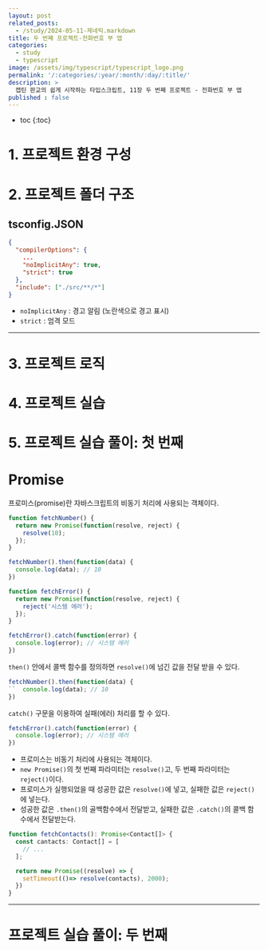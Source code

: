 ```yaml
---
layout: post
related_posts:
  - /study/2024-05-11-제네릭.markdown
title: 두 번째 프로젝트-전화번호 부 앱
categories:
  - study
  - typescript
image: /assets/img/typescript/typescript_logo.png
permalink: '/:categories/:year/:month/:day/:title/'
description: >
  캡틴 판교의 쉽게 시작하는 타입스크립트, 11장 두 번째 프로젝트 - 전화번호 부 앱
published : false
---
```


* toc
{:toc}

# 1. 프로젝트 환경 구성
# 2. 프로젝트 폴더 구조

## tsconfig.JSON 

```json
{
  "compilerOptions": {
    ...
    "noImplicitAny": true,
    "strict": true 
  },
  "include": ["./src/**/*"]
}
```

- `noImplicitAny` : 경고 알림 (노란색으로 경고 표시)
- `strict` : 엄격 모드 

---
# 3. 프로젝트 로직
# 4. 프로젝트 실습
# 5. 프로젝트 실습 풀이: 첫 번째

# Promise

프로미스(promise)란 자바스크립트의 비동기 처리에 사용되는 객체이다. 


```ts
function fetchNumber() {
  return new Promise(function(resolve, reject) {
    resolve(10);
  });
}

fetchNumber().then(function(data) {
  console.log(data); // 10
})

function fetchError() {
  return new Promise(function(resolve, reject) {
    reject('시스템 에러');
  });
}

fetchError().catch(function(error) {
  console.log(error); // 시스템 에러
})
```

`then()` 안에서 콜백 함수를 정의하면 `resolve()`에 넘긴 값을 전달 받을 수 있다. 

```ts
fetchNumber().then(function(data) {
``  console.log(data); // 10
})
```

`catch()` 구문을 이용하여 실패(에러) 처리를 할 수 있다.

```ts
fetchError().catch(function(error) {
  console.log(error); // 시스템 에러
})
```

- 프로미스는 비동기 처리에 사용되는 객체이다.
- `new Promise()`의 첫 번째 파라미터는 `resolve()`고, 두 번째 파라미터는 `reject()`이다.
- 프로미스가 실행되었을 때 성공한 값은 `resolve()`에 넣고, 실패한 값은 `reject()`에 넣는다.
- 성공한 값은 `.then()`의 골백함수에서 전달받고, 실패한 값은 `.catch()`의 콜백 함수에서 전달받는다.

```ts
function fetchContacts(): Promise<Contact[]> {
  const cantacts: Contact[] = [
    // ...
  ];

  return new Promise((resolve) => {
    setTimeout(()=> resolve(contacts), 2000);
  })
}
```

---
# 프로젝트 실습 풀이: 두 번째